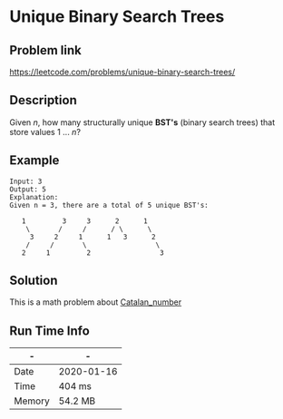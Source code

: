 # Unique Binary Search Trees

## Problem link
https://leetcode.com/problems/unique-binary-search-trees/

## Description

Given *n*, how many structurally unique **BST's** (binary search trees) that store values 1 ... *n*?

## Example

```
Input: 3
Output: 5
Explanation:
Given n = 3, there are a total of 5 unique BST's:

   1         3     3      2      1
    \       /     /      / \      \
     3     2     1      1   3      2
    /     /       \                 \
   2     1         2                 3
```



## Solution
This is a math problem about [Catalan_number](https://en.wikipedia.org/wiki/Catalan_number)

## Run Time Info

\- | \-
------------ | -------------
Date | 2020-01-16
Time | 404 ms
Memory | 54.2 MB	
